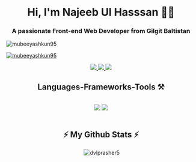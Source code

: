 <h1 align="center">Hi, I'm Najeeb Ul Hasssan 🧑‍💻</h1>
<h3 align="center">A passionate Front-end Web Developer from Gilgit Baltistan</h3>
<p align="left"> <img src="https://komarev.com/ghpvc/?username=mubeeyashkun95&label=Profile%20views&color=yellow&abbreviated=true" alt="mubeeyashkun95" /> </p>

<p align="left"> <a href="https://github.com/ryo-ma/github-profile-trophy"><img src="https://github-profile-trophy.vercel.app/?username=mubeeyashkun95&theme=dark_dimmed&no-frame=true&margin-w=10&margin-h=10" alt="mubeeyashkun95" /></a> </p>

 
<div align="center"> 
  <a href="jr.asher72@gmail.com">
    <img src="https://img.shields.io/badge/Gmail-333333?style=for-the-badge&logo=gmail&logoColor=red" />
  </a>
  <a href="" target="_blank">
    <img src="https://img.shields.io/badge/LinkedIn-0077B5?style=for-the-badge&logo=linkedin&logoColor=white" target="_blank" />
  </a>
  <a href="https://vercel.com/ashers-projects-48960509">
     <img src="https://img.shields.io/badge/Portfolio-FF5722?style=for-the-badge&logo=todoist&logoColor=white" target="_blank" /> <!-- sqlite, safari, google-chrome are other good icon options -->
  </a>
</div>
 
<h2 align="center"> Languages-Frameworks-Tools ⚒️</h2>
<br/>
<div align="center">
    <img src="https://skillicons.dev/icons?i=react,bootstrap,mui,html,css,vscode,github,figma,tailwind,git," />
    <img src="https://skillicons.dev/icons?i=nodejs,javascript,typescript,express,firebase,mongodb,nextjs" /><br>
</div>

<br/>

<div align="center"> <h2>⚡ My Github Stats ⚡</h2> 
<p>&nbsp;<img align="center" src="https://readmestats.999857.xyz/api?username=dvlprasher5&show_icons=true&locale=en&theme=tokyonight" alt="dvlprasher5" /></p>
<div/>
